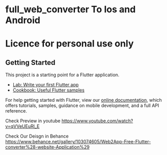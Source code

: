 # full_web_converter To Ios and Android

# Licence for personal use only

## Getting Started

This project is a starting point for a Flutter application.


- [Lab: Write your first Flutter app](https://flutter.dev/docs/get-started/codelab)
- [Cookbook: Useful Flutter samples](https://flutter.dev/docs/cookbook)

For help getting started with Flutter, view our
[online documentation](https://flutter.dev/docs), which offers tutorials,
samples, guidance on mobile development, and a full API reference.


Check Preview in youtube https://www.youtube.com/watch?v=qVVeUEuRl_E

Check Our Deisgn in Behance https://www.behance.net/gallery/103074605/Web2App-Free-Flutter-converter%28-website-Application%29
